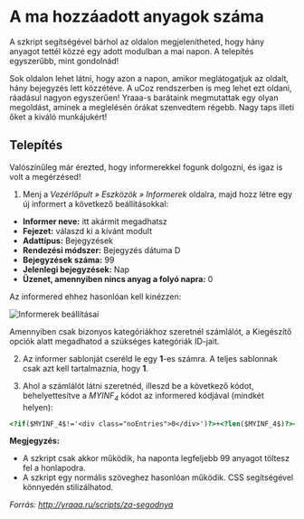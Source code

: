 # A ma hozzáadott anyagok száma

A szkript segítségével bárhol az oldalon megjelenítheted, hogy hány anyagot tettél közzé egy adott modulban a mai napon. A telepítés egyszerűbb, mint gondolnád! 

Sok oldalon lehet látni, hogy azon a napon, amikor meglátogatjuk az oldalt, hány bejegyzés lett közzétéve. A uCoz rendszerben is meg lehet ezt oldani, ráadásul nagyon egyszerűen! Yraaa-s barátaink megmutattak egy olyan megoldást, aminek a meglelésén órákat szenvedtem régebb. Nagy taps illeti őket a kiváló munkájukért!

## Telepítés

Valószínűleg már érezted, hogy informerekkel fogunk dolgozni, és igaz is volt a megérzésed! 

1. Menj a *Vezérlőpult » Eszközök » Informerek* oldalra, majd hozz létre egy új informert a következő beállításokkal:

- **Informer neve:** itt akármit megadhatsz
- **Fejezet:** válaszd ki a kívánt modult
- **Adattípus:** Bejegyzések
- **Rendezési módszer:** Bejegyzés dátuma D
- **Bejegyzések száma:** 99
- **Jelenlegi bejegyzések:** Nap
- **Üzenet, amennyiben nincs anyag a folyó napra:** 0

Az informered ehhez hasonlóan kell kinézzen:

![Informerek beállításai](https://i.imgur.com/aWBrVWy.png)

Amennyiben csak bizonyos kategóriákhoz szeretnél számlálót, a Kiegészítő opciók alatt megadhatod a szükséges kategóriák ID-jait.

2. Az informer sablonját cseréld le egy **1**-es számra. A teljes sablonnak csak azt kell tartalmaznia, hogy **1**.

3. Ahol a számlálót látni szeretnéd, illeszd be a következő kódot, behelyettesítve a *$MYINF_4$* kódot az informered kódjával (mindkét helyen):

```html
<?if($MYINF_4$!='<div class="noEntries">0</div>')?>+<?len($MYINF_4$)?><?endif?>
```

**Megjegyzés:**

 - A szkript csak akkor működik, ha naponta legfeljebb 99 anyagot töltesz fel a honlapodra.
 - A szkript egy normális szöveghez hasonlóan működik. CSS segítségével könnyedén stilizálhatod.

*Forrás: http://yraaa.ru/scripts/za-segodnya*
